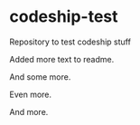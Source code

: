 # codeship-test
Repository to test codeship stuff

Added more text to readme.

And some more.

Even more.

And more.
